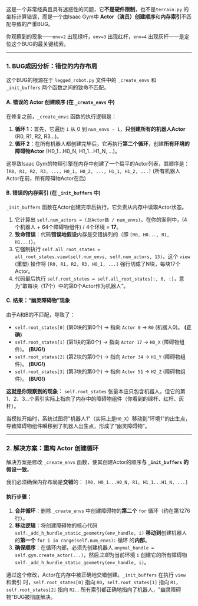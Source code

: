 这是一个非常经典且具有迷惑性的问题，它**不是硬件限制**，也不是`terrain.py` 的坐标计算错误，而是一个由Isaac Gym中 **Actor（演员）创建顺序**和**内存索引**不匹配导致的严重BUG。

你观察到的现象——`env=2` 出现绿杆，`env=3` 出现红杆，`env=4` 出现灰杆——是定位这个BUG的最关键线索。

---

### 1.  BUG成因分析：错位的内存布局

这个BUG的根源在于 `legged_robot.py` 文件中的 `_create_envs` 和 `_init_buffers` 两个函数之间的致命不匹配。

#### A. 错误的 Actor 创建顺序 (在 `_create_envs` 中)

在修复之前，`_create_envs` 函数的执行逻辑是：

1.  **循环 1**：首先，它遍历 `i` 从 0 到 `num_envs - 1`，**只创建所有的机器人Actor** (R0, R1, R2, R3...)。
2.  **循环 2**：在所有机器人都创建完毕后，它再执行**第二个循环**，创建**所有环境的障碍物Actor** (H0_1...H0_N, H1_1...H1_N, ...)。

这导致Isaac Gym的物理引擎在内存中创建了一个扁平的Actor列表，其顺序是：
`[R0, R1, R2, R3, ..., H0_1, H0_2, ..., H1_1, H1_2, ...]`
(所有机器人Actor在前，所有障碍物Actor在后)

#### B. 错误的内存索引 (在 `_init_buffers` 中)

`_init_buffers` 函数在Actor创建完毕后执行，它负责从内存中读取Actor状态。

1.  它计算出 `self.num_actors = (总Actor数 / num_envs)`。在你的案例中，(4个机器人 + 64个障碍物组件) / 4个环境 = **17**。
2.  **致命错误**：代码**错误地假设**内存是交错排列的（即 `[R0, H0..., R1, H1...]`）。
3.  它强制执行 `self.all_root_states = all_root_states.view(self.num_envs, self.num_actors, 13)`。这个 `view` (重塑) 操作将 `[R0, R1, R2, R3, H0_1, ...]` 强行切成了N块，每块17个Actor。
4.  代码最后执行 `self.root_states = self.all_root_states[:, 0, :]`，意为“取每块（17个）中的第0个Actor作为机器人”。

#### C. 结果：“幽灵障碍物”现象

由于A和B的不匹配，导致了：

* `self.root_states[0]` (第0块的第0个) -> 指向 `Actor 0` -> `R0` (机器人0)。 **(正确)**
* `self.root_states[1]` (第1块的第0个) -> 指向 `Actor 17` -> `H0_X` (障碍物组件)。 **(BUG!)**
* `self.root_states[2]` (第2块的第0个) -> 指向 `Actor 34` -> `H1_Y` (障碍物组件)。 **(BUG!)**
* `self.root_states[3]` (第3块的第0个) -> 指向 `Actor 51` -> `H2_Z` (障碍物组件)。 **(BUG!)**

**这就是你观察到的现象：**
`self.root_states` 张量本应只包含机器人，但它的第1、2、3...个索引实际上指向了内存中的障碍物组件（你看到的绿杆、红杆、灰杆）。

当模拟开始时，系统试图将"机器人1"（实际上是`H0_X`）移动到"环境1"的出生点，导致障碍物组件瞬移到了机器人出生点，形成了“幽灵障碍物”。

---

### 2. 解决方案：重构 Actor 创建循环

解决方案是修改 `_create_envs` 函数，使其创建Actor的顺序**与 `_init_buffers` 的假设一致**。

我们必须确保内存布局是**交错**的：
`[R0, H0_1...H0_N, R1, H1_1...H1_N, ...]`

#### 执行步骤：

1.  **合并循环**：删除 `_create_envs` 中创建障碍物的**第二个** `for` 循环（约在第1276行）。
2.  **移动逻辑**：将创建障碍物的核心代码 `self._add_h_hurdle_static_geometry(env_handle, i)` **移动到**创建机器人的**第一个** `for i in range(self.num_envs):` 循环 的**内部**。
3.  **确保顺序**：在循环内部，必须先创建机器人 `anymal_handle = self.gym.create_actor(...)`，然后*立即*为当前环境 `i` 创建它的所有障碍物 `self._add_h_hurdle_static_geometry(env_handle, i)`。

通过这个修改，Actor在内存中被正确地交错创建。`_init_buffers` 在执行 `view` 和索引 时，`self.root_states[0]` 指向 `R0`，`self.root_states[1]` 指向 `R1`，`self.root_states[2]` 指向 `R2`... 所有索引都正确地指向了机器人，"幽灵障碍物"BUG被彻底解决。
